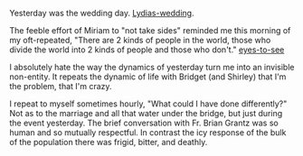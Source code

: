 Yesterday was the wedding day. [Lydias-wedding](Lydias-wedding.md). 

The feeble effort of Miriam to "not take sides" reminded me this morning of my oft-repeated, "There are 2 kinds of people in the world, those who divide the world into 2 kinds of people and those who don't." [eyes-to-see](eyes-to-see.md)

I absolutely hate the way the dynamics of yesterday turn me into an invisible non-entity. It repeats the dynamic of life with Bridget (and Shirley) that I'm the problem, that I'm crazy.

I repeat to myself sometimes hourly, "What could I have done differently?" Not as to the marriage and all that water under the bridge, but just during the event yesterday. The brief conversation with Fr. Brian Grantz was so human and so mutually respectful. In contrast the icy response of the bulk of the population there was frigid, bitter, and deathly.